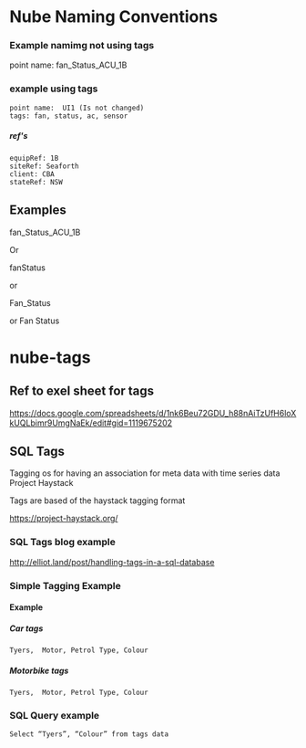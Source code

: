 
# Nube Naming Conventions

### Example namimg not using tags

point name: fan_Status_ACU_1B

### example using tags

```
point name:  UI1 (Is not changed)
tags: fan, status, ac, sensor

```
##### ref's

```
equipRef: 1B
siteRef: Seaforth
client: CBA
stateRef: NSW

```

## Examples

fan_Status_ACU_1B

Or 

fanStatus

or 

Fan_Status

or Fan Status




# nube-tags

## Ref to exel sheet for tags
https://docs.google.com/spreadsheets/d/1nk6Beu72GDU_h88nAiTzUfH6loXkUQLbimr9UmgNaEk/edit#gid=1119675202

## SQL Tags
Tagging os for having an association for meta data with time series data 
Project Haystack

Tags are based of the haystack tagging format

https://project-haystack.org/

### SQL Tags blog example 
http://elliot.land/post/handling-tags-in-a-sql-database


### Simple Tagging Example 
#### Example

##### Car tags
```Tyers,  Motor, Petrol Type, Colour```


##### Motorbike tags
```Tyers,  Motor, Petrol Type, Colour```

### SQL Query example

```Select “Tyers”, “Colour” from tags data```


